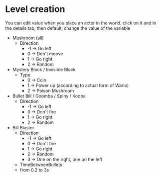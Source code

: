# Level creation
You can edit value when you place an actor in the world, click on it and in the details tab, then default, change the value of the variable
- Mushroom (all)
    - Direction
        - -1 -> Go left
        - 0 -> Don't moove
        - 1 -> Go right
        - 2 -> Random
- Mystery Block / Invisible Block
    - Type
        - 0 -> Coin
        - 1 -> Power up (according to actual form of Wario)
        - 2 -> Poison Mushroom
- Bullet Bill / Goomba / Spiny / Koopa
    - Direction
        - -1 -> Go left
        - 0 -> Don't fire
        - 1 -> Go right
        - 2 -> Random
- Bill Blaster
    - Direction
        - -1 -> Go left
        - 0 -> Don't fire
        - 1 -> Go right
        - 2 -> Random
        - 3 -> One on the right, one on the left
    - TimeBetweenBullets
	- from 0.2 to 3s